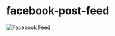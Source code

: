 # facebook-post-feed
![Facebook Feed](https://user-images.githubusercontent.com/16033906/66625504-d28eb600-ebca-11e9-9e54-de61163e621c.png)
